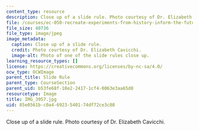 ```yaml
---
content_type: resource
description: Close up of a slide rule. Photo courtesy of Dr. Elizabeth Cavicchi.
file: /courses/ec-050-recreate-experiments-from-history-inform-the-future-from-the-past-galileo-january-iap-2010/85e0561bc0a46923540174df72ce3c08_IMG_3957.jpg
file_size: 40736
file_type: image/jpeg
image_metadata:
  caption: Close up of a slide rule.
  credit: Photo courtesy of Dr. Elizabeth Cavicchi.
  image-alt: Photo of one of the slide rules close up.
learning_resource_types: []
license: https://creativecommons.org/licenses/by-nc-sa/4.0/
ocw_type: OCWImage
parent_title: Slide Rule
parent_type: CourseSection
parent_uid: b53fe68f-10e2-2417-1cf4-0063e3aa65d8
resourcetype: Image
title: IMG_3957.jpg
uid: 85e0561b-c0a4-6923-5401-74df72ce3c08
---
```

Close up of a slide rule. Photo courtesy of Dr. Elizabeth Cavicchi.